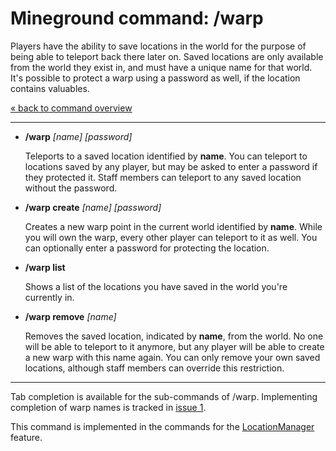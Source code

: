 Mineground command: /warp
==========

Players have the ability to save locations in the world for the purpose of being able to teleport back there later on. Saved locations are only available from the world they exist in, and must have a unique name for that world. It's possible to protect a warp using a password as well, if the location contains valuables.

[« back to command overview](../commands.md)

----------
+ **/warp** *[name]* *[password]*

  Teleports to a saved location identified by **name**. You can teleport to locations saved by any player, but may be asked to enter a password if they protected it. Staff members can teleport to any saved location without the password.

+ **/warp create** *[name]* *[password]*

  Creates a new warp point in the current world identified by **name**. While you will own the warp, every other player can teleport to it as well. You can optionally enter a password for protecting the location.
  
+ **/warp list**

  Shows a list of the locations you have saved in the world you're currently in.
  
+ **/warp remove** *[name]*

  Removes the saved location, indicated by **name**, from the world. No one will be able to teleport to it anymore, but any player will be able to create a new warp with this name again. You can only remove your own saved locations, although staff members can override this restriction.

----------

Tab completion is available for the sub-commands of /warp. Implementing completion of warp names is tracked in [issue 1](https://github.com/mineground/mineground-plugin/issues/1).

This command is implemented in the commands for the [LocationManager](../../src/main/java/com/mineground/features/LocationCommands.java) feature.

